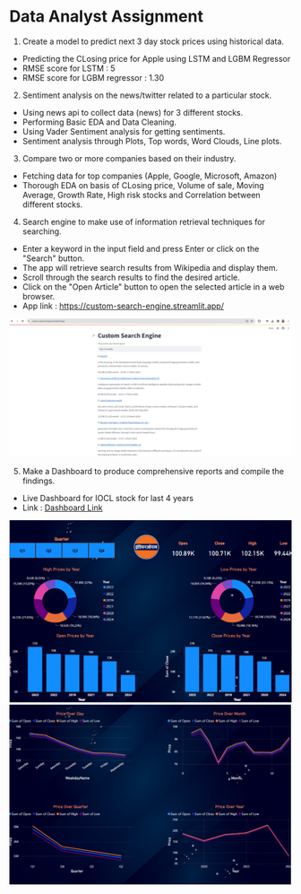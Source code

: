 
# Data Analyst Assignment

1. Create a model to predict next 3 day stock prices using historical data. 

- Predicting the CLosing price for Apple using LSTM and LGBM Regressor
- RMSE score for LSTM : 5
- RMSE score for LGBM regressor : 1.30

2. Sentiment analysis on the news/twitter related to a particular stock. 

- Using news api to collect data (news) for 3 different stocks.
- Performing Basic EDA and Data Cleaning.
- Using Vader Sentiment analysis for getting sentiments.
- Sentiment analysis through Plots, Top words, Word Clouds, Line plots.

3. Compare two or more companies based on their industry. 

- Fetching data for top companies (Apple, Google, Microsoft, Amazon)
- Thorough EDA on basis of CLosing price, Volume of sale, Moving Average, Growth Rate, High risk stocks and Correlation between different stocks.

4. Search engine to make use of information retrieval techniques for searching. 

- Enter a keyword in the input field and press Enter or click on the "Search" button.
- The app will retrieve search results from Wikipedia and display them.
- Scroll through the search results to find the desired article.
- Click on the "Open Article" button to open the selected article in a web browser.
- App link : https://custom-search-engine.streamlit.app/

![0](app_ss.png)

5. Make a Dashboard to produce comprehensive reports and compile the findings. 


- Live Dashboard for IOCL stock for last 4 years
- Link : [Dashboard Link](https://app.powerbi.com/groups/me/reports/03fbc292-3ae8-4d65-82bf-c0f511dc3a52/ReportSection?bookmarkGuid=cccb8aac-ab0e-46aa-b8d2-e0e93cfa33ef&bookmarkUsage=1&ctid=b61fdd45-ee84-437e-9060-d64b9b28c5a3&portalSessionId=89340a19-da9d-4435-bcf7-cf2a724820d5&fromEntryPoint=export)

![Page1](page1.png)
![Page2](page2.png)



